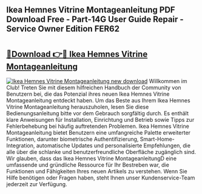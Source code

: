 ## Ikea Hemnes Vitrine Montageanleitung PDF Download Free - Part-14G User Guide Repair - Service Owner Edition FER62

# <h2><a href="http://df8i6p.blite.top/?on=Ikea+Hemnes+Vitrine+Montageanleitung">🔗Download 👉🔴 Ikea Hemnes Vitrine Montageanleitung</a></h2>

[![Ikea Hemnes Vitrine Montageanleitung new download](https://i.imgur.com/lujVjoI.png)](http://df8i6p.blite.top/?on=Ikea+Hemnes+Vitrine+Montageanleitung)
Willkommen im Club! Treten Sie mit diesem hilfreichen Handbuch der Community von Benutzern bei, die das Potenzial ihres neuen Ikea Hemnes Vitrine Montageanleitung entdeckt haben. Um das Beste aus Ihrem Ikea Hemnes Vitrine Montageanleitung herauszuholen, lesen Sie diese Bedienungsanleitung bitte vor dem Gebrauch sorgfältig durch. Es enthält klare Anweisungen für Installation, Einrichtung und Betrieb sowie Tipps zur Fehlerbehebung bei häufig auftretenden Problemen. Ikea Hemnes Vitrine Montageanleitung bietet Benutzern eine umfangreiche Palette erweiterter Funktionen, darunter biometrische Authentifizierung, Smart-Home-Integration, automatische Updates und personalisierte Empfehlungen, die alle über die schlanke und benutzerfreundliche Oberfläche zugänglich sind. Wir glauben, dass das Ikea Hemnes Vitrine MontageanleitungD eine umfassende und gründliche Ressource für Ihr Bestreben war, die Funktionen und Fähigkeiten Ihres neuen Artikels zu verstehen. Wenn Sie Hilfe benötigen oder Fragen haben, steht Ihnen unser Kundenservice-Team jederzeit zur Verfügung.

